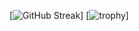 [![GitHub Streak](http://github-readme-streak-stats.herokuapp.com?user=lordofdankness&theme=merko&hide_border=true&date_format=j%20M%5B%20Y%5D)]
[![trophy](https://github-profile-trophy.vercel.app/?username=lordofdankness&theme=onedark)]
